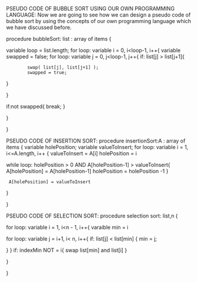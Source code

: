 PSEUDO CODE OF BUBBLE SORT USING OUR OWN PROGRAMMING LANGUAGE:
Now we are going to see how we can design a pseudo code of bubble sort by using the concepts of our own programming language which we have discussed before.

procedure bubbleSort: list : array of items {

 variable loop = list.length;
 for loop: variable i = 0, i<loop-1, i++{
 variable swapped = false;
 for loop: variable j = 0, j<loop-1, j++{
 if: list[j] > list[j+1]{


           
            swap( list[j], list[j+1] );		 
            swapped = true;


}


}


if:not swapped{ 
         break;
}

}

}




PSEUDO CODE OF INSERTION SORT:
procedure insertionSort:A : array of items {
   variable  holePosition;
   variable valueToInsert;
   for loop: variable i = 1, i<=A.length, i++ {
      valueToInsert = A[i]
      holePosition = i

while loop: holePosition > 0 AND A[holePosition-1] > valueToInsert{
         A[holePosition] = A[holePosition-1]
         holePosition = holePosition -1
      }

     A[holePosition] = valueToInsert

}

}

PSEUDO CODE OF SELECTION SORT:
procedure selection sort: list,n {    

   for loop: variable i = 1, i<n - 1, i++{
   varaible  min = i

for loop: variable  j = i+1, i<  n, i++{ 
         if: list[j] < list[min] {
            min = j;

}
}
  if: indexMin NOT = i{
         swap list[min] and list[i]
}


}


}
